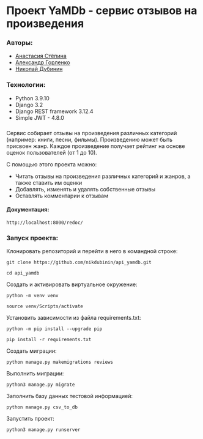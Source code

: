 # Проект YaMDb - сервис отзывов на произведения

### Авторы:
- [Анастасия Стёпина](https://github.com/KDeviant66 "Github page")
- [Александр Горленко](https://github.com/agorlenko2 "Github page")
- [Николай Дубинин](https://github.com/nikdubinin "Github page")

### Технологии:
- Python 3.9.10
- Django 3.2
- Django REST framework 3.12.4
- Simple JWT - 4.8.0

### 
Сервис собирает отзывы на произведения различных категорий (например: книги, песни, фильмы). Произведению может быть присвоен жанр. Каждое произведение получает рейтинг на основе оценок пользователей (от 1 до 10).

С помощью этого проекта можно:
* Читать отзывы на произведения различных категорий и жанров, а также ставить им оценки
* Добавлять, изменять и удалять собственные отзывы
* Оставлять комментарии к отзывам

#### Документация:
```
http://localhost:8000/redoc/
```
### Запуск проекта:

Клонировать репозиторий и перейти в него в командной строке:

```
git clone https://github.com/nikdubinin/api_yamdb.git
```

```
cd api_yamdb
```

Cоздать и активировать виртуальное окружение:

```
python -m venv venv
```

```
source venv/Scripts/activate
```

Установить зависимости из файла requirements.txt:

```
python -m pip install --upgrade pip
```

```
pip install -r requirements.txt
```

Создать миграции:

```
python manage.py makemigrations reviews
```

Выполнить миграции:

```
python3 manage.py migrate
```

Заполнить базу данных тестовой информацией:

```
python manage.py csv_to_db
```

Запустить проект:

```
python3 manage.py runserver
```
